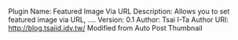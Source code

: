 Plugin Name: Featured Image Via URL
Description: Allows you to set featured image via URL, ....
Version: 0.1
Author: Tsai I-Ta
Author URI: http://blog.tsaiid.idv.tw/
Modified from Auto Post Thumbnail
